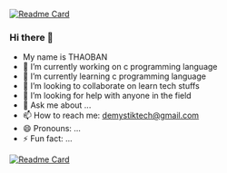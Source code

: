 [![Readme Card](https://github-readme-stats.vercel.app/api/pin/?username=demystik&demystik=github-readme-stats)](https://github.com/demystik/github-readme-stats)
### Hi there 👋

- My name is THAOBAN
- 🔭 I’m currently working on c programming language
- 🌱 I’m currently learning c programming language
- 👯 I’m looking to collaborate on learn tech stuffs
- 🤔 I’m looking for help with anyone in the field
- 💬 Ask me about ...
- 📫 How to reach me: demystiktech@gmail.com
- 😄 Pronouns: ...
- ⚡ Fun fact: ...


[![Readme Card](https://github-readme-stats.vercel.app/api/pin/?demystik=anuraghazra&repo=github-readme-stats)](https://github.com/anuraghazra/github-readme-stats)
